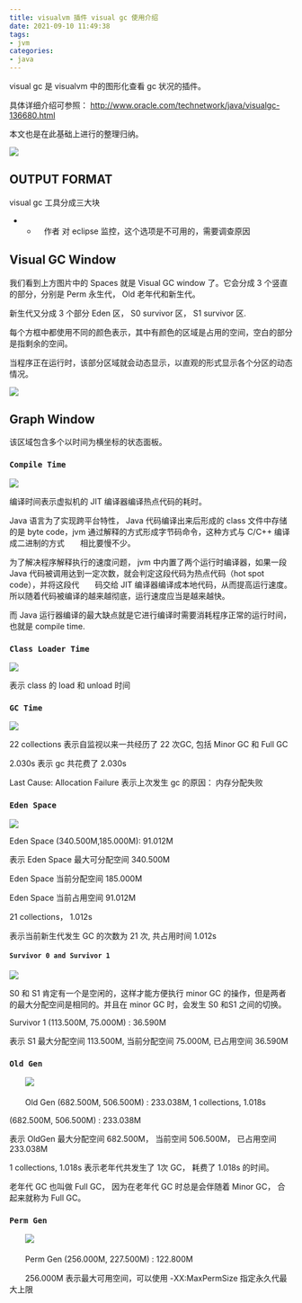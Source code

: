 ```yaml
---
title: visualvm 插件 visual gc 使用介绍
date: 2021-09-10 11:49:38
tags:
- jvm
categories: 
- java
---
```


visual gc 是 visualvm 中的图形化查看 gc 状况的插件。

具体详细介绍可参照： http://www.oracle.com/technetwork/java/visualgc-136680.html

本文也是在此基础上进行的整理归纳。

![](https://images2017.cnblogs.com/blog/1202311/201711/1202311-20171108160915638-1259396529.png)

## OUTPUT FORMAT

visual gc 工具分成三大块

-   -   　作者 对 eclipse 监控，这个选项是不可用的，需要调查原因
    

## Visual GC Window

我们看到上方图片中的 Spaces 就是 Visual GC window 了。它会分成 3 个竖直的部分，分别是 Perm 永生代，  Old 老年代和新生代。

新生代又分成 3 个部分 Eden 区， S0 survivor 区， S1 survivor 区.

每个方框中都使用不同的颜色表示，其中有颜色的区域是占用的空间，空白的部分是指剩余的空间。

当程序正在运行时，该部分区域就会动态显示，以直观的形式显示各个分区的动态情况。

![](https://images2017.cnblogs.com/blog/1202311/201711/1202311-20171108165116763-11520902.png)

## Graph Window

该区域包含多个以时间为横坐标的状态面板。

### `Compile Time`

![](https://images2017.cnblogs.com/blog/1202311/201711/1202311-20171109144835247-768276628.png)

 编译时间表示虚拟机的 JIT 编译器编译热点代码的耗时。

 Java 语言为了实现跨平台特性， Java 代码编译出来后形成的 class 文件中存储的是 byte code，jvm 通过解释的方式形成字节码命令，这种方式与 C/C++ 编译成二进制的方式　　相比要慢不少。

 为了解决程序解释执行的速度问题， jvm 中内置了两个运行时编译器，如果一段 Java 代码被调用达到一定次数，就会判定这段代码为热点代码（hot spot code），并将这段代　　码交给 JIT 编译器编译成本地代码，从而提高运行速度。所以随着代码被编译的越来越彻底，运行速度应当是越来越快。

 而 Java 运行器编译的最大缺点就是它进行编译时需要消耗程序正常的运行时间，也就是 compile time.

### `Class Loader Time`

![](https://images2017.cnblogs.com/blog/1202311/201711/1202311-20171109144719434-520181707.png)

表示 class 的 load 和 unload 时间

### `GC Time`

![](https://images2017.cnblogs.com/blog/1202311/201711/1202311-20171109144917278-2094290894.png)

22 collections 表示自监视以来一共经历了 22 次GC, 包括 Minor GC 和 Full GC

2.030s 表示 gc 共花费了 2.030s

Last Cause: Allocation Failure 表示上次发生 gc 的原因： 内存分配失败

### `Eden Space`

![](https://images2017.cnblogs.com/blog/1202311/201711/1202311-20171109145332684-2073237401.png)

Eden Space (340.500M,185.000M): 91.012M

表示 Eden Space 最大可分配空间  340.500M

Eden Space 当前分配空间 185.000M

Eden Space 当前占用空间 91.012M

21 collections， 1.012s

表示当前新生代发生 GC 的次数为 21 次, 共占用时间 1.012s

#### `Survivor 0 and Survivor 1`

![](https://images2017.cnblogs.com/blog/1202311/201711/1202311-20171109152427294-1771847281.png)

S0 和 S1 肯定有一个是空闲的，这样才能方便执行 minor GC 的操作，但是两者的最大分配空间是相同的。并且在 minor GC 时，会发生 S0 和S1 之间的切换。

Survivor 1 (113.500M, 75.000M) : 36.590M

表示 S1 最大分配空间 113.500M, 当前分配空间 75.000M, 已占用空间 36.590M  

### `Old Gen`

　　![](https://gitee.com/hxf88/imgrepo/raw/master/img/1202311-20171109152922716-1418649494.png)

　　Old Gen (682.500M, 506.500M) : 233.038M, 1 collections, 1.018s

  (682.500M, 506.500M) : 233.038M

表示 OldGen 最大分配空间 682.500M， 当前空间  506.500M， 已占用空间 233.038M

1 collections, 1.018s 表示老年代共发生了 1次 GC， 耗费了 1.018s 的时间。

老年代 GC 也叫做 Full GC， 因为在老年代 GC 时总是会伴随着 Minor GC， 合起来就称为 Full GC。

### `Perm Gen`

　　![](https://images2017.cnblogs.com/blog/1202311/201711/1202311-20171109153928028-1978755818.png)

　　Perm Gen (256.000M, 227.500M) : 122.800M

　　256.000M 表示最大可用空间，可以使用 \-XX:MaxPermSize 指定永久代最大上限  
